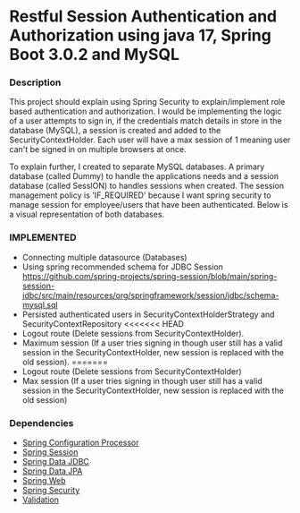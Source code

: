 # Restful Session Authentication and Authorization using java 17, Spring Boot 3.0.2 and MySQL

### Description
This project should explain using Spring Security to explain/implement role based authentication and authorization.
I would be implementing the logic of a user attempts to sign in, if the credentials match details in store in the
database (MySQL), a session is created and added to the SecurityContextHolder. Each user will have a max session of 1 
meaning user can't be signed in on multiple browsers at once. 

To explain further, I created to separate MySQL databases. A primary database (called Dummy) to handle the applications 
needs and a session database (called SessION) to handles sessions when created. The session management policy is 
'IF_REQUIRED' because I want spring security to manage session for employee/users that have been authenticated. Below is
a visual representation of both databases.

### IMPLEMENTED
* Connecting multiple datasource (Databases)
* Using spring recommended schema for JDBC Session https://github.com/spring-projects/spring-session/blob/main/spring-session-jdbc/src/main/resources/org/springframework/session/jdbc/schema-mysql.sql
* Persisted authenticated users in SecurityContextHolderStrategy and SecurityContextRepository
<<<<<<< HEAD
* Logout route (Delete sessions from SecurityContextHolder).
* Maximum session (If a user tries signing in though user still has a valid session in the
  SecurityContextHolder, new session is replaced with the old session).
=======
* Logout route (Delete sessions from SecurityContextHolder)
* Max session (If a user tries signing in though user still has a valid session in the 
  SecurityContextHolder, new session is replaced with the old session) 

### Dependencies
* [Spring Configuration Processor](https://docs.spring.io/spring-boot/docs/3.0.2/reference/htmlsingle/#appendix.configuration-metadata.annotation-processor)
* [Spring Session](https://docs.spring.io/spring-session/reference/)
* [Spring Data JDBC](https://docs.spring.io/spring-boot/docs/3.0.2/reference/htmlsingle/#data.sql.jdbc)
* [Spring Data JPA](https://docs.spring.io/spring-boot/docs/3.0.2/reference/htmlsingle/#data.sql.jpa-and-spring-data)
* [Spring Web](https://docs.spring.io/spring-boot/docs/3.0.2/reference/htmlsingle/#web)
* [Spring Security](https://docs.spring.io/spring-boot/docs/3.0.2/reference/htmlsingle/#web.security)
* [Validation](https://docs.spring.io/spring-boot/docs/3.0.2/reference/htmlsingle/#io.validation)

